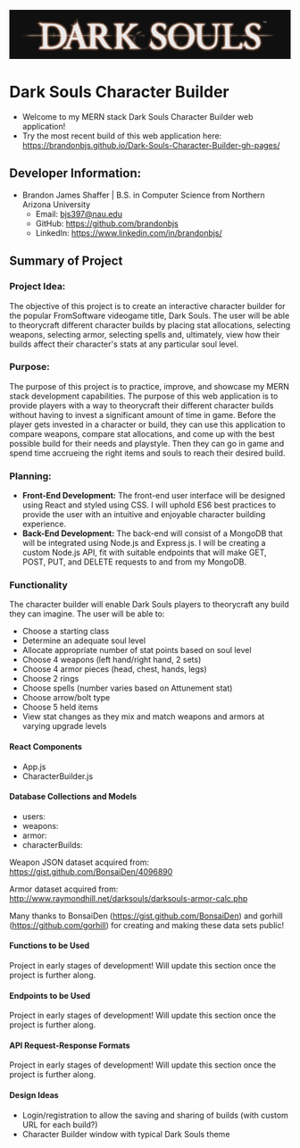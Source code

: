 ![Alt Text](https://github.com/brandonbjs/dark-souls-character-builder/blob/main/public/images/dark-souls-title.jpg)
# Dark Souls Character Builder
* Welcome to my MERN stack Dark Souls Character Builder web application!
* Try the most recent build of this web application here: https://brandonbjs.github.io/Dark-Souls-Character-Builder-gh-pages/

## Developer Information:
* Brandon James Shaffer | B.S. in Computer Science from Northern Arizona University
  * Email: bjs397@nau.edu
  * GitHub: https://github.com/brandonbjs
  * LinkedIn: https://www.linkedin.com/in/brandonbjs/

## Summary of Project

### Project Idea:
The objective of this project is to create an interactive character builder for the popular FromSoftware videogame title, Dark Souls. The user will be able to theorycraft different character builds by placing stat allocations, selecting weapons, selecting armor, selecting spells and, ultimately, view how their builds affect their character's stats at any particular soul level.

### Purpose:
The purpose of this project is to practice, improve, and showcase my MERN stack development capabilities. The purpose of this web application is to provide players with a way to theorycraft their different character builds without having to invest a significant amount of time in game. Before the player gets invested in a character or build, they can use this application to compare weapons, compare stat allocations, and come up with the best possible build for their needs and playstyle. Then they can go in game and spend time accrueing the right items and souls to reach their desired build.

### Planning: 
* **Front-End Development:** The front-end user interface will be designed using React and styled using CSS. I will uphold ES6 best practices to provide the user with an intuitive and enjoyable character building experience.
*  **Back-End Development:** The back-end will consist of a MongoDB that will be integrated using Node.js and Express.js. I will be creating a custom Node.js API, fit with suitable endpoints that will make GET, POST, PUT, and DELETE requests to and from my MongoDB.

### Functionality
The character builder will enable Dark Souls players to theorycraft any build they can imagine. The user will be able to: 
* Choose a starting class
* Determine an adequate soul level
* Allocate appropriate number of stat points based on soul level
* Choose 4 weapons (left hand/right hand, 2 sets)
* Choose 4 armor pieces (head, chest, hands, legs)
* Choose 2 rings
* Choose spells (number varies based on Attunement stat)
* Choose arrow/bolt type
* Choose 5 held items
* View stat changes as they mix and match weapons and armors at varying upgrade levels

#### React Components
* App.js
* CharacterBuilder.js

#### Database Collections and Models
* users: 
* weapons:
* armor:
* characterBuilds:

Weapon JSON dataset acquired from: https://gist.github.com/BonsaiDen/4096890

Armor dataset acquired from: http://www.raymondhill.net/darksouls/darksouls-armor-calc.php

Many thanks to BonsaiDen (https://gist.github.com/BonsaiDen) and gorhill (https://github.com/gorhill) for creating and making these data sets public!

#### Functions to be Used
Project in early stages of development! Will update this section once the project is further along.

#### Endpoints to be Used
Project in early stages of development! Will update this section once the project is further along.

#### API Request-Response Formats
Project in early stages of development! Will update this section once the project is further along.

#### Design Ideas
* Login/registration to allow the saving and sharing of builds (with custom URL for each build?)
* Character Builder window with typical Dark Souls theme
